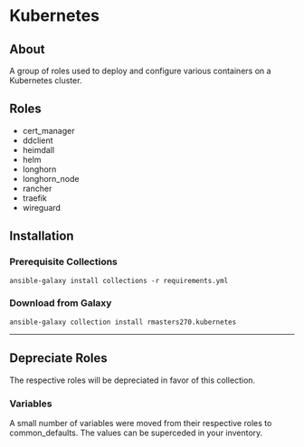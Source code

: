 # Kubernetes

## About

A group of roles used to deploy and configure various containers on a Kubernetes cluster.

## Roles

- cert_manager
- ddclient
- heimdall
- helm
- longhorn
- longhorn_node
- rancher
- traefik
- wireguard

## Installation

### Prerequisite Collections

`ansible-galaxy install collections -r requirements.yml`

### Download from Galaxy

`ansible-galaxy collection install rmasters270.kubernetes`

---

## Depreciate Roles

The respective roles will be depreciated in favor of this collection.

### Variables

A small number of variables were moved from their respective roles to common_defaults.  The values can be superceded in your inventory.
